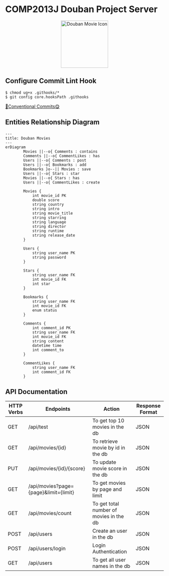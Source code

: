 # COMP2013J Douban Project Server

<p align="center">
  <img src="https://imgbed.codingkelvin.fun/uPic/film.png" alt="Douban Movie Icon" style="height:150px;" />
</p>

## Configure Commit Lint Hook

```shell
$ chmod ug+x .githooks/*
$ git config core.hooksPath .githooks
```

[🌈Conventional Commits😋](https://www.conventionalcommits.org/en/v1.0.0/)

## Entities Relationship Diagram

```mermaid
---
title: Douban Movies
---
erDiagram
		Movies ||--o{ Comments : contains
		Comments ||--o{ CommentLikes : has
		Users ||--o{ Comments : post
		Users ||--o{ Bookmarks : add
		Bookmarks }o--|| Movies : save
		Users ||--o{ Stars : star
		Movies ||--o{ Stars : has
		Users ||--o{ CommentLikes : create

		Movies {
			int movie_id PK
			double score
			string country
			string intro
			string movie_title
			string starring
			string language
			string director
			string runtime
			string release_date
		}
		
		Users {
			string user_name PK
			string password
		}
		
		Stars {
			string user_name FK
			int movie_id FK
			int star
		}
		
		Bookmarks {
			string user_name FK
			int movie_id FK
			enum status
		}
		
		Comments {
			int comment_id PK
			string user_name FK
			int movie_id FK
			string content
			datetime time
			int comment_to
		}
		
		CommentLikes {
			string user_name FK
			int comment_id FK
		}
```

## API Documentation

| HTTP Verbs | Endpoints                             | Action                                  | Response Format |
| ---------- | ------------------------------------- | --------------------------------------- | --------------- |
| GET        | /api/test                             | To get top 10 movies in the db          | JSON            |
| GET        | /api/movies/{id}                      | To retrieve movie by id in the db       | JSON            |
| PUT        | /api/movies/{id}/{score}              | To update movie score in the db         | JSON            |
| GET        | /api/movies?page={page}&limit={limit} | To get movies by page and limit         | JSON            |
| GET        | /api/movies/count                     | To get total number of movies in the db | JSON            |
| POST       | /api/users                            | Create an user in the db                | JSON            |
| POST       | /api/users/login                      | Login Authentication                    | JSON            |
| GET        | /api/users                            | To get all user names in the db         | JSON            |

